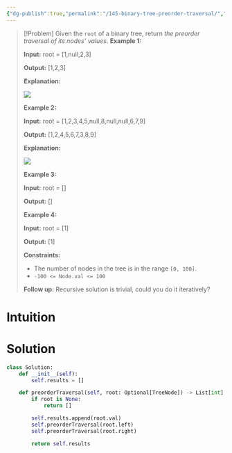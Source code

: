 ```yaml
---
{"dg-publish":true,"permalink":"/145-binary-tree-preorder-traversal/","tags":["tree","dfs","binaryTree"]}
---
```


>[!Problem]
>Given the `root` of a binary tree, return _the preorder traversal of its nodes' values_.
> **Example 1:**
> 
> **Input:** root = [1,null,2,3]
> 
> **Output:** [1,2,3]
> 
> **Explanation:**
> 
> ![](https://assets.leetcode.com/uploads/2024/08/29/screenshot-2024-08-29-202743.png)
> 
> **Example 2:**
> 
> **Input:** root = [1,2,3,4,5,null,8,null,null,6,7,9]
> 
> **Output:** [1,2,4,5,6,7,3,8,9]
> 
> **Explanation:**
> 
> ![](https://assets.leetcode.com/uploads/2024/08/29/tree_2.png)
> 
> **Example 3:**
> 
> **Input:** root = []
> 
> **Output:** []
> 
> **Example 4:**
> 
> **Input:** root = [1]
> 
> **Output:** [1]
> 
> **Constraints:**
> 
> - The number of nodes in the tree is in the range `[0, 100]`.
> - `-100 <= Node.val <= 100`
> 
> **Follow up:** Recursive solution is trivial, could you do it iteratively?

# Intuition

# Solution
```python
class Solution:
    def __init__(self):
        self.results = []

    def preorderTraversal(self, root: Optional[TreeNode]) -> List[int]:
        if root is None:
            return []

        self.results.append(root.val)
        self.preorderTraversal(root.left)
        self.preorderTraversal(root.right)

        return self.results    
```